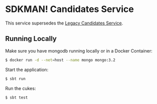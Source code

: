 # SDKMAN! Candidates Service

This service supersedes the [Legacy Candidates Service](https://github.com/sdkman/sdkman-candidates-legacy).

## Running Locally

Make sure you have mongodb running locally or in a Docker Container:
```sh
$ docker run -d --net=host --name mongo mongo:3.2
```
Start the application:
```sh
$ sbt run
```
Run the cukes:
```sh
$ sbt test
```

